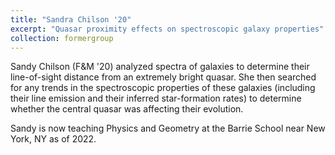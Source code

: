 ```yaml
---
title: "Sandra Chilson '20"
excerpt: "Quasar proximity effects on spectroscopic galaxy properties"
collection: formergroup
---
```


Sandy Chilson (F&M '20) analyzed spectra of galaxies to determine their line-of-sight distance from an extremely bright quasar. She then searched for any trends in the spectroscopic properties of these galaxies (including their line emission and their inferred star-formation rates) to determine whether the central quasar was affecting their evolution.

Sandy is now teaching Physics and Geometry at the Barrie School near New York, NY as of 2022.
